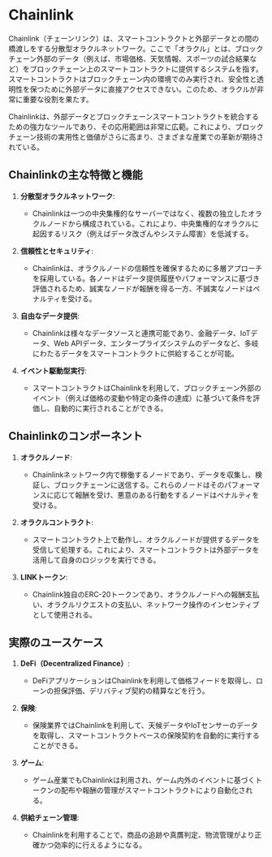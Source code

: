 # Chainlink

Chainlink（チェーンリンク）は、スマートコントラクトと外部データとの間の橋渡しをする分散型オラクルネットワーク。ここで「オラクル」とは、ブロックチェーン外部のデータ（例えば、市場価格、天気情報、スポーツの試合結果など）をブロックチェーン上のスマートコントラクトに提供するシステムを指す。スマートコントラクトはブロックチェーン内の環境でのみ実行され、安全性と透明性を保つために外部データに直接アクセスできない。このため、オラクルが非常に重要な役割を果たす。

Chainlinkは、外部データとブロックチェーンスマートコントラクトを統合するための強力なツールであり、その応用範囲は非常に広範。これにより、ブロックチェーン技術の実用性と価値がさらに高まり、さまざまな産業での革新が期待されている。

## Chainlinkの主な特徴と機能

1. **分散型オラクルネットワーク**:
    - Chainlinkは一つの中央集権的なサーバーではなく、複数の独立したオラクルノードから構成されている。これにより、中央集権的なオラクルに起因するリスク（例えばデータ改ざんやシステム障害）を低減する。

2. **信頼性とセキュリティ**:
    - Chainlinkは、オラクルノードの信頼性を確保するために多層アプローチを採用している。各ノードはデータ提供履歴やパフォーマンスに基づき評価されるため、誠実なノードが報酬を得る一方、不誠実なノードはペナルティを受ける。

3. **自由なデータ提供**:
    - Chainlinkは様々なデータソースと連携可能であり、金融データ、IoTデータ、Web APIデータ、エンタープライズシステムのデータなど、多岐にわたるデータをスマートコントラクトに供給することが可能。

4. **イベント駆動型実行**:
    - スマートコントラクトはChainlinkを利用して、ブロックチェーン外部のイベント（例えば価格の変動や特定の条件の達成）に基づいて条件を評価し、自動的に実行されることができる。

## Chainlinkのコンポーネント

1. **オラクルノード**:
    - Chainlinkネットワーク内で稼働するノードであり、データを収集し、検証し、ブロックチェーンに送信する。これらのノードはそのパフォーマンスに応じて報酬を受け、悪意のある行動をするノードはペナルティを受ける。

2. **オラクルコントラクト**:
    - スマートコントラクト上で動作し、オラクルノードが提供するデータを受信して処理する。これにより、スマートコントラクトは外部データを活用して自身のロジックを実行できる。

3. **LINKトークン**:
    - Chainlink独自のERC-20トークンであり、オラクルノードへの報酬支払い、オラクルリクエストの支払い、ネットワーク操作のインセンティブとして使用される。

## 実際のユースケース

1. **DeFi（Decentralized Finance）**:
    - DeFiアプリケーションはChainlinkを利用して価格フィードを取得し、ローンの担保評価、デリバティブ契約の精算などを行う。

2. **保険**:
    - 保険業界ではChainlinkを利用して、天候データやIoTセンサーのデータを取得し、スマートコントラクトベースの保険契約を自動的に実行することができる。

3. **ゲーム**:
    - ゲーム産業でもChainlinkは利用され、ゲーム内外のイベントに基づくトークンの配布や報酬の管理がスマートコントラクトにより自動化される。

4. **供給チェーン管理**:
    - Chainlinkを利用することで、商品の追跡や真贋判定、物流管理がより正確かつ効率的に行えるようになる。
